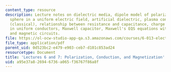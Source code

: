 ```yaml
---
content_type: resource
description: Lecture notes on dielectric media, dipole model of polarization, equipotential
  sphere in a uniform electric field, artificial dielectric, plasma conduction model
  (classical), relationship between resistance and capacitance, charge relaxation
  in uniform conductors, Maxwell capacitor, Maxwell's EQS equations with magnetization,
  and magnetic circuits.
file: https://ol-ocw-studio-app-qa.s3.amazonaws.com/courses/6-013-electromagnetics-and-applications-fall-2005/a95e37a826946736a065f36767f86a8f_lec6_7.pdf
file_type: application/pdf
parent_uid: 0d523bc2-e479-e903-ceb7-d101c853ad24
resourcetype: Document
title: 'Lectures 6 and 7: Polarization, Conduction, and Magnetization'
uid: a95e37a8-2694-6736-a065-f36767f86a8f
---
```

